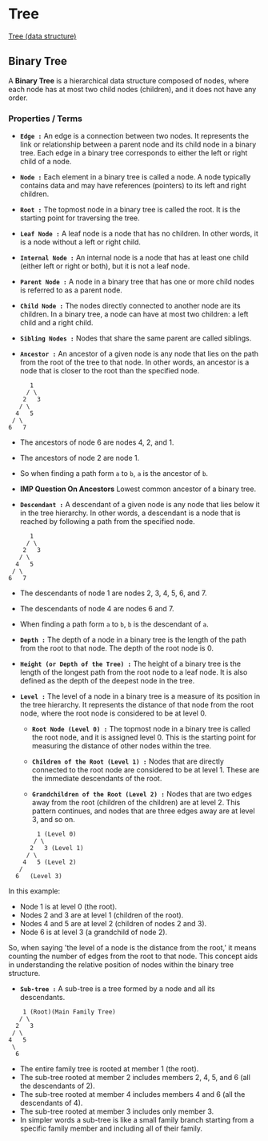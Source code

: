 # Tree

[Tree (data structure)](https://en.wikipedia.org/wiki/Tree_(data_structure))

## Binary Tree

A **Binary Tree** is a hierarchical data structure composed of nodes, where each node has at most two child nodes (children), and it does not have any order.

### Properties / Terms

- **`Edge :`** An edge is a connection between two nodes. It represents the link or relationship between a parent node and its child node in a binary tree. Each edge in a binary tree corresponds to either the left or right child of a node.

- **`Node :`** Each element in a binary tree is called a node. A node typically contains data and may have references (pointers) to its left and right children.

- **`Root :`** The topmost node in a binary tree is called the root. It is the starting point for traversing the tree.

- **`Leaf Node :`** A leaf node is a node that has no children. In other words, it is a node without a left or right child.

- **`Internal Node :`** An internal node is a node that has at least one child (either left or right or both), but it is not a leaf node.

- **`Parent Node :`** A node in a binary tree that has one or more child nodes is referred to as a parent node.

- **`Child Node :`** The nodes directly connected to another node are its children. In a binary tree, a node can have at most two children: a left child and a right child.

- **`Sibling Nodes :`** Nodes that share the same parent are called siblings.

- **`Ancestor :`** An ancestor of a given node is any node that lies on the path from the root of the tree to that node. In other words, an ancestor is a node that is closer to the root than the specified node.


```text
      1
     / \
    2   3
   / \
  4   5
 / \
6   7
```

- The ancestors of node 6 are nodes 4, 2, and 1.
- The ancestors of node 2 are node 1.
- So when finding a path form `a` to `b`, `a` is the ancestor of `b`.
- **IMP Question On Ancestors** Lowest common ancestor of a binary tree.

- **`Descendant :`** A descendant of a given node is any node that lies below it in the tree hierarchy. In other words, a descendant is a node that is reached by following a path from the specified node.

```text
      1
     / \
    2   3
   / \
  4   5
 / \
6   7
```

- The descendants of node 1 are nodes 2, 3, 4, 5, 6, and 7.
- The descendants of node 4 are nodes 6 and 7.
- When finding a path form `a` to `b`, `b` is the descendant of `a`.

- **`Depth :`** The depth of a node in a binary tree is the length of the path from the root to that node. The depth of the root node is 0.

- **`Height (or Depth of the Tree) :`** The height of a binary tree is the length of the longest path from the root node to a leaf node. It is also defined as the depth of the deepest node in the tree.

- **`Level :`** The level of a node in a binary tree is a measure of its position in the tree hierarchy. It represents the distance of that node from the root node, where the root node is considered to be at level 0.

  - **`Root Node (Level 0) :`** The topmost node in a binary tree is called the root node, and it is assigned level 0. This is the starting point for measuring the distance of other nodes within the tree.

  - **`Children of the Root (Level 1) :`** Nodes that are directly connected to the root node are considered to be at level 1. These are the immediate descendants of the root.

  - **`Grandchildren of the Root (Level 2) :`** Nodes that are two edges away from the root (children of the children) are at level 2. This pattern continues, and nodes that are three edges away are at level 3, and so on.


```text
        1 (Level 0)
       / \
      2   3 (Level 1)
     / \
    4   5 (Level 2)
   /
  6   (Level 3)
```

In this example:

- Node 1 is at level 0 (the root).
- Nodes 2 and 3 are at level 1 (children of the root).
- Nodes 4 and 5 are at level 2 (children of nodes 2 and 3).
- Node 6 is at level 3 (a grandchild of node 2).

So, when saying 'the level of a node is the distance from the root,' it means counting the number of edges from the root to that node. This concept aids in understanding the relative position of nodes within the binary tree structure.

- **`Sub-tree :`** A sub-tree is a tree formed by a node and all its descendants.

```text
    1 (Root)(Main Family Tree)
   / \
  2   3
 / \
4   5
 \
  6
```

- The entire family tree is rooted at member 1 (the root).
- The sub-tree rooted at member 2 includes members 2, 4, 5, and 6 (all the descendants of 2).
- The sub-tree rooted at member 4 includes members 4 and 6 (all the descendants of 4).
- The sub-tree rooted at member 3 includes only member 3.
- In simpler words a sub-tree is like a small family branch starting from a specific family member and including all of their family.

